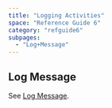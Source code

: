 ```yaml
---
title: "Logging Activities"
space: "Reference Guide 6"
category: "refguide6"
subpages:
  - "Log+Message"
---
```



## Log Message

See [Log Message](Log+Message).
